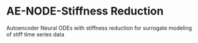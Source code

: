 # AE-NODE-Stiffness Reduction
Autoencoder Neural ODEs with stiffness reduction for surrogate modeling of stiff time series data
